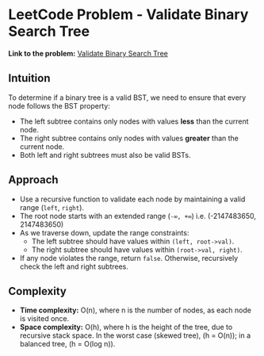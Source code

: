 # LeetCode Problem - Validate Binary Search Tree

**Link to the problem:** [Validate Binary Search Tree](https://leetcode.com/problems/validate-binary-search-tree/description/)

## Intuition
To determine if a binary tree is a valid BST, we need to ensure that every node follows the BST property:  
- The left subtree contains only nodes with values **less** than the current node.  
- The right subtree contains only nodes with values **greater** than the current node.  
- Both left and right subtrees must also be valid BSTs.  

## Approach
- Use a recursive function to validate each node by maintaining a valid range (`left`, `right`).  
- The root node starts with an extended range (`-∞, +∞`) i.e.  (-2147483650, 2147483650)
- As we traverse down, update the range constraints:
  - The left subtree should have values within `(left, root->val)`.  
  - The right subtree should have values within `(root->val, right)`.  
- If any node violates the range, return `false`. Otherwise, recursively check the left and right subtrees.  

## Complexity
- **Time complexity:** O(n), where n is the number of nodes, as each node is visited once.  
- **Space complexity:** O(h), where h is the height of the tree, due to recursive stack space. In the worst case (skewed tree), \(h = O(n)\); in a balanced tree, (h = O(log n)).  
